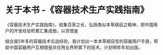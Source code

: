 # 关于本书 -《容器技术生产实践指南》

《容器技术生产实践指南》，收集百家之长，弘扬类似本草纲目之精神，把中国用户的开发经验积累汇集成册，以资借鉴

结合我5年多的容器技术实战经验，我计划出一本本草纲目型的容器用户手册，帮助中国容器用户互相借鉴并应用业界积累下的技术。计划明年年初出版。

